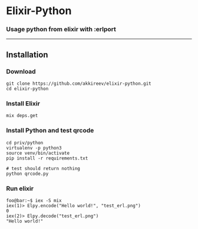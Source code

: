 # Elixir-Python

### Usage python from elixir with :erlport 

---

## Installation

### Download
```console
git clone https://github.com/akkireev/elixir-python.git
cd elixir-python
``` 

### Install Elixir
```console
mix deps.get
``` 

### Install Python and test qrcode
```console
cd priv/python
virtualenv -p python3
source venv/bin/activate
pip install -r requirements.txt

# test should return nothing
python qrcode.py
``` 

### Run elixir
```console
foo@bar:~$ iex -S mix
iex(1)> Elpy.encode("Hello world!", "test_erl.png")
0
iex(2)> Elpy.decode("test_erl.png")                
"Hello world!"
```
